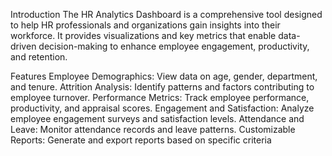Introduction
The HR Analytics Dashboard is a comprehensive tool designed to help HR professionals and organizations gain insights into their workforce. It provides visualizations and key metrics that enable data-driven decision-making to enhance employee engagement, productivity, and retention.

Features
Employee Demographics: View data on age, gender, department, and tenure.
Attrition Analysis: Identify patterns and factors contributing to employee turnover.
Performance Metrics: Track employee performance, productivity, and appraisal scores.
Engagement and Satisfaction: Analyze employee engagement surveys and satisfaction levels.
Attendance and Leave: Monitor attendance records and leave patterns.
Customizable Reports: Generate and export reports based on specific criteria
